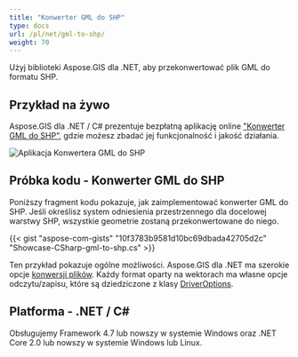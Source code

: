 ```yaml
---
title: "Konwerter GML do SHP"
type: docs
url: /pl/net/gml-to-shp/
weight: 70
---
```


Użyj biblioteki Aspose.GIS dla .NET, aby przekonwertować plik GML do formatu SHP.

## **Przykład na żywo**

Aspose.GIS dla .NET / C# prezentuje bezpłatną aplikację online ["Konwerter GML do SHP"](https://products.aspose.app/gis/conversion/gml-to-shp), gdzie możesz zbadać jej funkcjonalność i jakość działania.

![Aplikacja Konwertera GML do SHP](conversion.png)

## **Próbka kodu - Konwerter GML do SHP**

Poniższy fragment kodu pokazuje, jak zaimplementować konwerter GML do SHP. Jeśli określisz system odniesienia przestrzennego dla docelowej warstwy SHP, wszystkie geometrie zostaną przekonwertowane do niego. 

{{< gist "aspose-com-gists" "10f3783b9581d10bc69dbada42705d2c" "Showcase-CSharp-gml-to-shp.cs" >}}

Ten przykład pokazuje ogólne możliwości. Aspose.GIS dla .NET ma szerokie opcje [konwersji plików](https://docs.aspose.com/gis/net/vector-layers/). Każdy format oparty na wektorach ma własne opcje odczytu/zapisu, które są dziedziczone z klasy [DriverOptions](https://reference.aspose.com/gis/net/aspose.gis/driveroptions).

## **Platforma - .NET / C#**

Obsługujemy Framework 4.7 lub nowszy w systemie Windows oraz .NET Core 2.0 lub nowszy w systemie Windows lub Linux.
